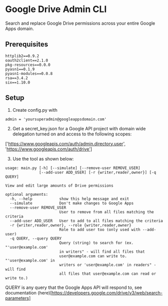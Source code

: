 # Google Drive Admin CLI

Search and replace Google Drive permissions across your entire Google Apps domain.

## Prerequisites

```
httplib2==0.9.2
oauth2client==2.1.0
pkg-resources==0.0.0
pyasn1==0.1.9
pyasn1-modules==0.0.8
rsa==3.4.2
six==1.10.0
```

## Setup

1. Create config.py with 

```admin = 'yoursuperadmin@googleappsdomain.com'```

2. Get a secret_key.json for a Google API project with domain wide delegation turned on and access to the following scopes:

['https://www.googleapis.com/auth/admin.directory.user', 'https://www.googleapis.com/auth/drive']

3. Use the tool as shown below:

```
usage: main.py [-h] [--simulate] [--remove-user REMOVE_USER]
               [--add-user ADD_USER] [-r {writer,reader,owner}] [-q QUERY]

View and edit large amounts of Drive permissions

optional arguments:
  -h, --help            show this help message and exit
  --simulate            Don't make changes to Google Apps
  --remove-user REMOVE_USER
                        User to remove from all files matching the criteria
  --add-user ADD_USER   User to add to all files matching the criteria
  -r {writer,reader,owner}, --role {writer,reader,owner}
                        Role to add user too (only used with --add-user)
  -q QUERY, --query QUERY
                        Query (string) to search for (ex. "'user@example.com'
                        in writers" - will find all files that
                        user@example.com can write to. "'user@example.com' in
                        writers or 'user@example.com' in readers" - will find
                        all files that user@example.com can read or write to.)
```

QUERY is any query that the Google Apps API will respond to, see documentation (here)[https://developers.google.com/drive/v3/web/search-parameters]